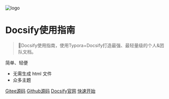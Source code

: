 <!-- _coverpage.md -->
![logo](https://docsify.js.org/_media/icon.svg)

# Docsify使用指南 

> 💪Docsify使用指南，使用Typora+Docsify打造最强、最轻量级的个人&团队文档。

 简单、轻便
- 无需生成 html 文件
- 众多主题


[Gitee源码](https://gitee.com/librarycodes/docsify-low-cost-model)
[Github源码](https://gitee.com/librarycodes/docsify-low-cost-model)
[Docsify官网](https://docsify.js.org/#/)
[快速开始](README.md)